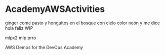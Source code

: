 # AcademyAWSActivities
ginger come pasto y honguitos en el bosque con cielo color neón y me dice hola feliz 
WIP

mlpx2
mlp prro 

AWS Demos for the DevOps Academy
